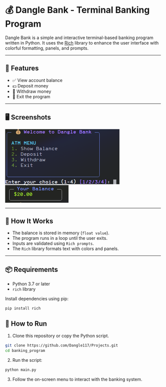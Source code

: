 # 💰 Dangle Bank - Terminal Banking Program

Dangle Bank is a simple and interactive terminal-based banking program written in Python. It uses the [Rich](https://github.com/Textualize/rich) library to enhance the user interface with colorful formatting, panels, and prompts.

---

## 🎯 Features

- ✅ View account balance  
- 💵 Deposit money  
- 🏧 Withdraw money  
- 🚪 Exit the program  

---

## 🖥️ Screenshots

![output](example_output/output_2.png)
![output](example_output/output_1.png)

---

## 🧠 How It Works

- The balance is stored in memory (`float value`).
- The program runs in a loop until the user exits.
- Inputs are validated using `Rich prompts`.
- The `Rich` library formats text with colors and panels.

---

## 📦 Requirements

- Python 3.7 or later
- `rich` library

Install dependencies using pip:

```bash
pip install rich
```

## 🚀 How to Run

1. Clone this repository or copy the Python script.

```bash 
git clone https://github.com/Dangle117/Projects.git
cd banking_program
```

2. Run the script:

```bash
python main.py
```

3. Follow the on-screen menu to interact with the banking system.

